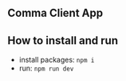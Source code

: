 ## Comma Client App

## How to install and run

* install packages: <code>npm i</code>
* run: <code>npm run dev</code>
